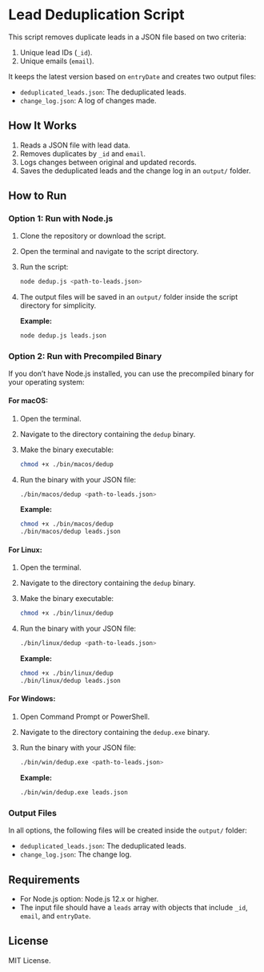 # Lead Deduplication Script

This script removes duplicate leads in a JSON file based on two criteria:

1. Unique lead IDs (`_id`).
2. Unique emails (`email`).

It keeps the latest version based on `entryDate` and creates two output files:

- `deduplicated_leads.json`: The deduplicated leads.
- `change_log.json`: A log of changes made.

## How It Works

1. Reads a JSON file with lead data.
2. Removes duplicates by `_id` and `email`.
3. Logs changes between original and updated records.
4. Saves the deduplicated leads and the change log in an `output/` folder.

## How to Run

### Option 1: Run with Node.js

1. Clone the repository or download the script.
2. Open the terminal and navigate to the script directory.
3. Run the script:
   ```bash
   node dedup.js <path-to-leads.json>
   ```
4. The output files will be saved in an `output/` folder inside the script directory for simplicity.

   **Example:**

   ```bash
   node dedup.js leads.json
   ```

### Option 2: Run with Precompiled Binary

If you don’t have Node.js installed, you can use the precompiled binary for your operating system:

#### For macOS:

1. Open the terminal.
2. Navigate to the directory containing the `dedup` binary.
3. Make the binary executable:
   ```bash
   chmod +x ./bin/macos/dedup
   ```
4. Run the binary with your JSON file:

   ```bash
   ./bin/macos/dedup <path-to-leads.json>
   ```

   **Example:**

   ```bash
   chmod +x ./bin/macos/dedup
   ./bin/macos/dedup leads.json
   ```

#### For Linux:

1. Open the terminal.
2. Navigate to the directory containing the `dedup` binary.
3. Make the binary executable:
   ```bash
   chmod +x ./bin/linux/dedup
   ```
4. Run the binary with your JSON file:

   ```bash
   ./bin/linux/dedup <path-to-leads.json>
   ```

   **Example:**

   ```bash
   chmod +x ./bin/linux/dedup
   ./bin/linux/dedup leads.json
   ```

#### For Windows:

1. Open Command Prompt or PowerShell.
2. Navigate to the directory containing the `dedup.exe` binary.
3. Run the binary with your JSON file:

   ```bash
   ./bin/win/dedup.exe <path-to-leads.json>
   ```

   **Example:**

   ```bash
   ./bin/win/dedup.exe leads.json
   ```

### Output Files

In all options, the following files will be created inside the `output/` folder:

- `deduplicated_leads.json`: The deduplicated leads.
- `change_log.json`: The change log.

## Requirements

- For Node.js option: Node.js 12.x or higher.
- The input file should have a `leads` array with objects that include `_id`, `email`, and `entryDate`.

## License

MIT License.
